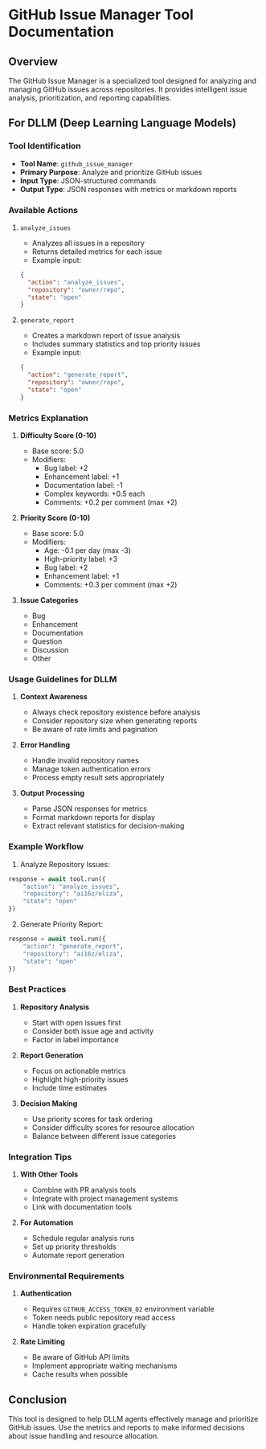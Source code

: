 # GitHub Issue Manager Tool Documentation

## Overview
The GitHub Issue Manager is a specialized tool designed for analyzing and managing GitHub issues across repositories. It provides intelligent issue analysis, prioritization, and reporting capabilities.

## For DLLM (Deep Learning Language Models)

### Tool Identification
- **Tool Name**: `github_issue_manager`
- **Primary Purpose**: Analyze and prioritize GitHub issues
- **Input Type**: JSON-structured commands
- **Output Type**: JSON responses with metrics or markdown reports

### Available Actions

1. `analyze_issues`
   - Analyzes all issues in a repository
   - Returns detailed metrics for each issue
   - Example input:
   ```json
   {
     "action": "analyze_issues",
     "repository": "owner/repo",
     "state": "open"
   }
   ```

2. `generate_report`
   - Creates a markdown report of issue analysis
   - Includes summary statistics and top priority issues
   - Example input:
   ```json
   {
     "action": "generate_report",
     "repository": "owner/repo",
     "state": "open"
   }
   ```

### Metrics Explanation

1. **Difficulty Score (0-10)**
   - Base score: 5.0
   - Modifiers:
     - Bug label: +2
     - Enhancement label: +1
     - Documentation label: -1
     - Complex keywords: +0.5 each
     - Comments: +0.2 per comment (max +2)

2. **Priority Score (0-10)**
   - Base score: 5.0
   - Modifiers:
     - Age: -0.1 per day (max -3)
     - High-priority label: +3
     - Bug label: +2
     - Enhancement label: +1
     - Comments: +0.3 per comment (max +2)

3. **Issue Categories**
   - Bug
   - Enhancement
   - Documentation
   - Question
   - Discussion
   - Other

### Usage Guidelines for DLLM

1. **Context Awareness**
   - Always check repository existence before analysis
   - Consider repository size when generating reports
   - Be aware of rate limits and pagination

2. **Error Handling**
   - Handle invalid repository names
   - Manage token authentication errors
   - Process empty result sets appropriately

3. **Output Processing**
   - Parse JSON responses for metrics
   - Format markdown reports for display
   - Extract relevant statistics for decision-making

### Example Workflow

1. Analyze Repository Issues:
```python
response = await tool.run({
    "action": "analyze_issues",
    "repository": "ai16z/eliza",
    "state": "open"
})
```

2. Generate Priority Report:
```python
response = await tool.run({
    "action": "generate_report",
    "repository": "ai16z/eliza",
    "state": "open"
})
```

### Best Practices

1. **Repository Analysis**
   - Start with open issues first
   - Consider both issue age and activity
   - Factor in label importance

2. **Report Generation**
   - Focus on actionable metrics
   - Highlight high-priority issues
   - Include time estimates

3. **Decision Making**
   - Use priority scores for task ordering
   - Consider difficulty scores for resource allocation
   - Balance between different issue categories

### Integration Tips

1. **With Other Tools**
   - Combine with PR analysis tools
   - Integrate with project management systems
   - Link with documentation tools

2. **For Automation**
   - Schedule regular analysis runs
   - Set up priority thresholds
   - Automate report generation

### Environmental Requirements

1. **Authentication**
   - Requires `GITHUB_ACCESS_TOKEN_02` environment variable
   - Token needs public repository read access
   - Handle token expiration gracefully

2. **Rate Limiting**
   - Be aware of GitHub API limits
   - Implement appropriate waiting mechanisms
   - Cache results when possible

## Conclusion
This tool is designed to help DLLM agents effectively manage and prioritize GitHub issues. Use the metrics and reports to make informed decisions about issue handling and resource allocation. 